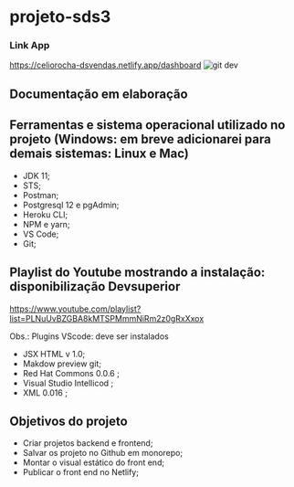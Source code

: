# projeto-sds3
### Link App
https://celiorocha-dsvendas.netlify.app/dashboard
![git dev](https://github.com/CelioRochadaSilva/p-gina-inicial-do-Instagram/blob/main/img/Gif_Desenvolvedor.gif)

## Documentação em elaboração

## Ferramentas e sistema operacional utilizado no projeto (Windows: em breve adicionarei para demais sistemas: Linux e Mac) 
- JDK 11;
- STS;
- Postman;
- Postgresql 12 e pgAdmin;
- Heroku CLI;
- NPM e yarn;
- VS Code;
- Git;

## Playlist do Youtube mostrando a instalação: disponibilização Devsuperior
https://www.youtube.com/playlist?list=PLNuUvBZGBA8kMTSPMmmNiRm2z0gRxXxox

Obs.: Plugins VScode: deve ser instalados
- JSX HTML v 1.0;
- Makdow preview git;
- Red Hat Commons 0.0.6 ;
- Visual Studio Intellicod ;
- XML 0.016 ;

## Objetivos do projeto
- Criar projetos backend e frontend;
- Salvar os projeto no Github em monorepo;
-	Montar o visual estático do front end;
-	Publicar o front end no Netlify;




